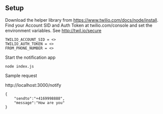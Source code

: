 ## Setup
Download the helper library from https://www.twilio.com/docs/node/install. 
Find your Account SID and Auth Token at twilio.com/console and set the environment variables. See http://twil.io/secure

````
TWILIO_ACCOUNT_SID = <>
TWILIO_AUTH_TOKEN = <>
FROM_PHONE_NUMBER = <>
````
Start the notification app
````
node index.js
````


Sample request

http://localhost:3000/notify

````
{
	"sendto":"+4169998888",
	"message":"How are you"
}
````